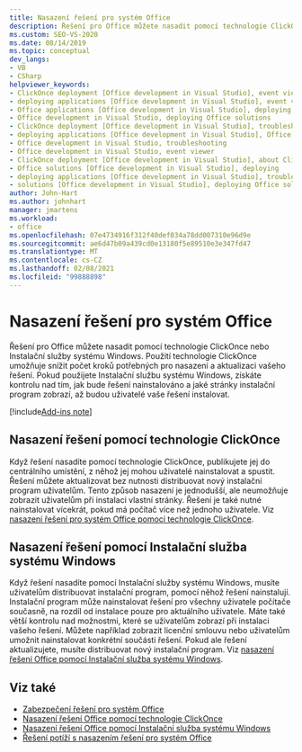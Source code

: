 ```yaml
---
title: Nasazení řešení pro systém Office
description: Řešení pro Office můžete nasadit pomocí technologie ClickOnce nebo Instalační služby systému Windows. Pomocí technologie ClickOnce snižujete počet kroků, které nasazení vašeho řešení vyžaduje.
ms.custom: SEO-VS-2020
ms.date: 08/14/2019
ms.topic: conceptual
dev_langs:
- VB
- CSharp
helpviewer_keywords:
- ClickOnce deployment [Office development in Visual Studio], event viewer
- deploying applications [Office development in Visual Studio], event viewer
- Office applications [Office development in Visual Studio], deploying Office solutions
- Office development in Visual Studio, deploying Office solutions
- ClickOnce deployment [Office development in Visual Studio], troubleshooting
- deploying applications [Office development in Visual Studio], Office solutions (2007 system)
- Office development in Visual Studio, troubleshooting
- Office development in Visual Studio, event viewer
- ClickOnce deployment [Office development in Visual Studio], about ClickOnce solution deployments
- Office solutions [Office development in Visual Studio], deploying
- deploying applications [Office development in Visual Studio], troubleshooting
- solutions [Office development in Visual Studio], deploying Office solutions (2007 system)
author: John-Hart
ms.author: johnhart
manager: jmartens
ms.workload:
- office
ms.openlocfilehash: 07e4734916f312f40def034a78dd007310e96d9e
ms.sourcegitcommit: ae6d47b09a439cd0e13180f5e89510e3e347fd47
ms.translationtype: MT
ms.contentlocale: cs-CZ
ms.lasthandoff: 02/08/2021
ms.locfileid: "99888898"
---
```

# <a name="deploy-an-office-solution"></a>Nasazení řešení pro systém Office
  Řešení pro Office můžete nasadit pomocí technologie ClickOnce nebo Instalační služby systému Windows. Použití technologie ClickOnce umožňuje snížit počet kroků potřebných pro nasazení a aktualizaci vašeho řešení. Pokud použijete Instalační službu systému Windows, získáte kontrolu nad tím, jak bude řešení nainstalováno a jaké stránky instalační program zobrazí, až budou uživatelé vaše řešení instalovat.

[!include[Add-ins note](includes/addinsnote.md)]

## <a name="deploy-a-solution-by-using-clickonce"></a>Nasazení řešení pomocí technologie ClickOnce
 Když řešení nasadíte pomocí technologie ClickOnce, publikujete jej do centrálního umístění, z něhož jej mohou uživatelé nainstalovat a spustit. Řešení můžete aktualizovat bez nutnosti distribuovat nový instalační program uživatelům.  Tento způsob nasazení je jednodušší, ale neumožňuje zobrazit uživatelům při instalaci vlastní stránky. Řešení je také nutné nainstalovat vícekrát, pokud má počítač více než jednoho uživatele. Viz [nasazení řešení pro systém Office pomocí technologie ClickOnce](../vsto/deploying-an-office-solution-by-using-clickonce.md).

## <a name="deploy-a-solution-by-using-windows-installer"></a>Nasazení řešení pomocí Instalační služba systému Windows
 Když řešení nasadíte pomocí Instalační služby systému Windows, musíte uživatelům distribuovat instalační program, pomocí něhož řešení nainstalují. Instalační program může nainstalovat řešení pro všechny uživatele počítače současně, na rozdíl od instalace pouze pro aktuálního uživatele. Máte také větší kontrolu nad možnostmi, které se uživatelům zobrazí při instalaci vašeho řešení. Můžete například zobrazit licenční smlouvu nebo uživatelům umožnit nainstalovat konkrétní součásti řešení. Pokud ale řešení aktualizujete, musíte distribuovat nový instalační program. Viz [nasazení řešení Office pomocí Instalační služba systému Windows](../vsto/deploying-a-vsto-solution-by-using-windows-installer.md).

## <a name="see-also"></a>Viz také
- [Zabezpečení řešení pro systém Office](../vsto/securing-office-solutions.md)
- [Nasazení řešení Office pomocí technologie ClickOnce](../vsto/deploying-an-office-solution-by-using-clickonce.md)
- [Nasazení řešení Office pomocí Instalační služba systému Windows](../vsto/deploying-a-vsto-solution-by-using-windows-installer.md)
- [Řešení potíží s nasazením řešení pro systém Office](../vsto/troubleshooting-office-solution-deployment.md)
